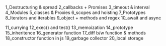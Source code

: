 1_Destructuring & spread
2_callbacks + Promises
3_timeout & interval
4_Modules
5_classes & Proxies
6_scopes and hoisting
7_Prototypes
8_Iterators and iterables
9_object + methods and regex
10_await and async

11_currying
12_exec() and test()
13_memoization
14_prototype
15_inheritence
16_generator function
17_diff b/w function & methods
18_constructor function in js
19_garbage collector
20_local storage

